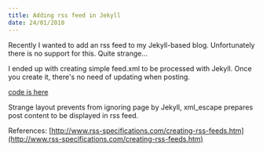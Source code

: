 ```yaml
---
title: Adding rss feed in Jekyll
date: 24/01/2010
---
```


Recently I wanted to add an rss feed to my Jekyll-based blog. Unfortunately there is no support for this. Quite strange...

I ended up with creating simple feed.xml to be processed with Jekyll. Once you create it, there's no need of updating when posting.

[code is here](http://pewniak747.github.com/snippets/2010/02/08/jekyll_feed.html)

Strange layout prevents from ignoring page by Jekyll, xml_escape prepares post content to be displayed in rss feed.

References: [http://www.rss-specifications.com/creating-rss-feeds.htm](http://www.rss-specifications.com/creating-rss-feeds.htm)
